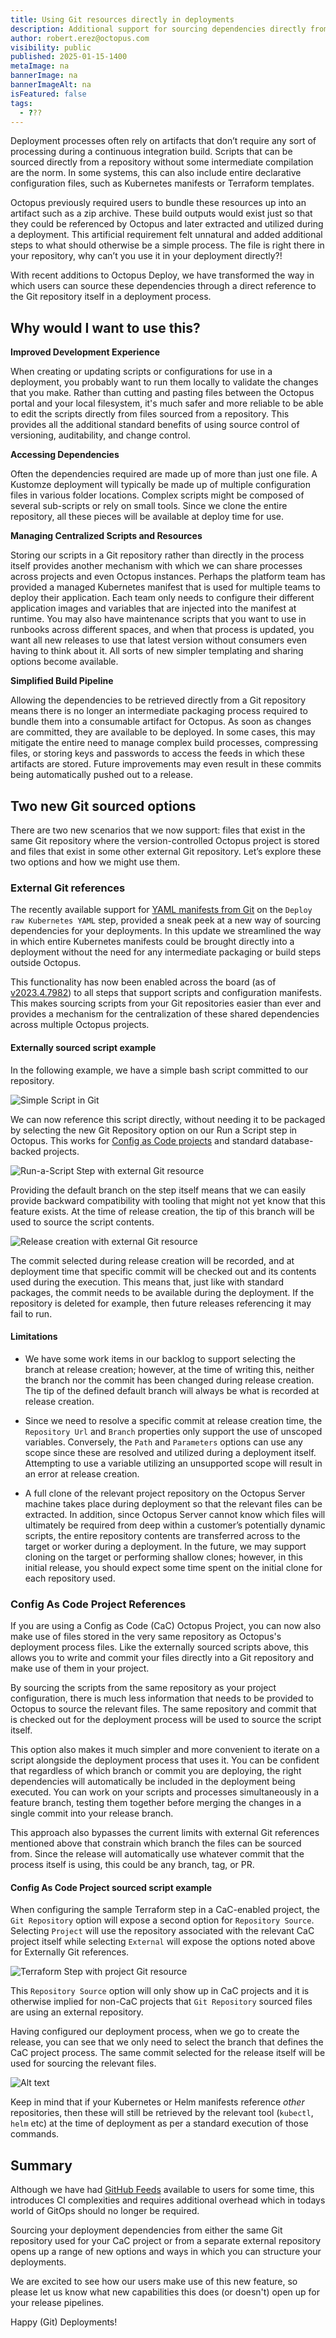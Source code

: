 ```yaml
---
title: Using Git resources directly in deployments
description: Additional support for sourcing dependencies directly from Git without intermediate packaging required
author: robert.erez@octopus.com
visibility: public
published: 2025-01-15-1400
metaImage: na
bannerImage: na
bannerImageAlt: na
isFeatured: false
tags: 
  - ???
---
```


Deployment processes often rely on artifacts that don’t require any sort of processing during a continuous integration build. Scripts that can be sourced directly from a repository without some intermediate compilation are the norm. In some systems, this can also include entire declarative configuration files, such as Kubernetes manifests or Terraform templates. 

Octopus previously required users to bundle these resources up into an artifact such as a zip archive. These build outputs would exist just so that they could be referenced by Octopus and later extracted and utilized during a deployment. This artificial requirement felt unnatural and added additional steps to what should otherwise be a simple process. The file is right there in your repository, why can’t you use it in your deployment directly?!

With recent additions to Octopus Deploy, we have transformed the way in which users can source these dependencies through a direct reference to the Git repository itself in a deployment process.

## Why would I want to use this?

**Improved Development Experience**

When creating or updating scripts or configurations for use in a deployment, you probably want to run them locally to validate the changes that you make. Rather than cutting and pasting files between the Octopus portal and your local filesystem, it's much safer and more reliable to be able to edit the scripts directly from files sourced from a repository. This provides all the additional standard benefits of using source control of versioning, auditability, and change control.

**Accessing Dependencies**

Often the dependencies required are made up of more than just one file. A Kustomze deployment will typically be made up of multiple configuration files in various folder locations. Complex scripts might be composed of several sub-scripts or rely on small tools. Since we clone the entire repository, all these pieces will be available at deploy time for use.

**Managing Centralized Scripts and Resources**

Storing our scripts in a Git repository rather than directly in the process itself provides another mechanism with which we can share processes across projects and even Octopus instances. Perhaps the platform team has provided a managed Kubernetes manifest that is used for multiple teams to deploy their application. Each team only needs to configure their different application images and variables that are injected into the manifest at runtime. You may also have maintenance scripts that you want to use in runbooks across different spaces, and when that process is updated, you want all new releases to use that latest version without consumers even having to think about it. All sorts of new simpler templating and sharing options become available.

**Simplified Build Pipeline**

Allowing the dependencies to be retrieved directly from a Git repository means there is no longer an intermediate packaging process required to bundle them into a consumable artifact for Octopus. As soon as changes are committed, they are available to be deployed. In some cases, this may mitigate the entire need to manage complex build processes, compressing files, or storing keys and passwords to access the feeds in which these artifacts are stored. Future improvements may even result in these commits being automatically pushed out to a release.

## Two new Git sourced options
There are two new scenarios that we now support: files that exist in the same Git repository where the version-controlled Octopus project is stored and files that exist in some other external Git repository. Let’s explore these two options and how we might use them.

### External Git references
The recently available support for [YAML manifests from Git](https://octopus.com/blog/manifests-from-git) on the `Deploy raw Kubernetes YAML` step, provided a sneak peek at a new way of sourcing dependencies for your deployments. In this update we streamlined the way in which entire Kubernetes manifests could be brought directly into a deployment without the need for any intermediate packaging or build steps outside Octopus.

This functionality has now been enabled across the board (as of [v2023.4.7982](https://github.com/OctopusDeploy/Issues/issues/8442)) to all steps that support scripts and configuration manifests. This makes sourcing scripts from your Git repositories easier than ever and provides a mechanism for the centralization of these shared dependencies across multiple Octopus projects. 

#### Externally sourced script example

In the following example, we have a simple bash script committed to our repository.

![Simple Script in Git](external-git-bash.png)

We can now reference this script directly, without needing it to be packaged by selecting the new Git Repository option on our Run a Script step in Octopus. This works for [Config as Code projects](https://octopus.com/docs/projects/version-control) and standard database-backed projects.

![Run-a-Script Step with external Git resource](external-git-run-a-script.png)

Providing the default branch on the step itself means that we can easily provide backward compatibility with tooling that might not yet know that this feature exists. At the time of release creation, the tip of this branch will be used to source the script contents.

![Release creation with external Git resource](external-git-release-creation.png)

The commit selected during release creation will be recorded, and at deployment time that specific commit will be checked out and its contents used during the execution. This means that, just like with standard packages, the commit needs to be available during the deployment. If the repository is deleted for example, then future releases referencing it may fail to run.

#### Limitations
* We have some work items in our backlog to support selecting the branch at release creation; however, at the time of writing this, neither the branch nor the commit has been changed during release creation. The tip of the defined default branch will always be what is recorded at release creation.

* Since we need to resolve a specific commit at release creation time, the `Repository Url` and `Branch` properties only support the use of unscoped variables. Conversely, the `Path` and `Parameters` options can use any scope since these are resolved and utilized during a deployment itself. Attempting to use a variable utilizing an unsupported scope will result in an error at release creation.

* A full clone of the relevant project repository on the Octopus Server machine takes place during deployment so that the relevant files can be extracted. In addition, since Octopus Server cannot know which files will ultimately be required from deep within a customer’s potentially dynamic scripts, the entire repository contents are transferred across to the target or worker during a deployment. In the future, we may support cloning on the target or performing shallow clones; however, in this initial release, you should expect some time spent on the initial clone for each repository used.

### Config As Code Project References

If you are using a Config as Code (CaC) Octopus Project, you can now also make use of files stored in the very same repository as Octopus's deployment process files. Like the externally sourced scripts above, this allows you to write and commit your files directly into a Git repository and make use of them in your project.

By sourcing the scripts from the same repository as your project configuration, there is much less information that needs to be provided to Octopus to source the relevant files. The same repository and commit that is checked out for the deployment process will be used to source the script itself. 

This option also makes it much simpler and more convenient to iterate on a script alongside the deployment process that uses it. You can be confident that regardless of which branch or commit you are deploying, the right dependencies will automatically be included in the deployment being executed. You can work on your scripts and processes simultaneously in a feature branch, testing them together before merging the changes in a single commit into your release branch.

This approach also bypasses the current limits with external Git references mentioned above that constrain which branch the files can be sourced from. Since the release will automatically use whatever commit that the process itself is using, this could be any branch, tag, or PR.

#### Config As Code Project sourced script example

When configuring the sample Terraform step in a CaC-enabled project, the `Git Repository` option will expose a second option for `Repository Source`.  Selecting `Project` will use the repository associated with the relevant CaC project itself while selecting `External` will expose the options noted above for Externally Git references.

![Terraform Step with project Git resource](cac-git-terraform.png)

This `Repository Source` option will only show up in CaC projects and it is otherwise implied for non-CaC projects that `Git Repository` sourced files are using an external repository.

Having configured our deployment process, when we go to create the release, you can see that we only need to select the branch that defines the CaC project process. The same commit selected for the release itself will be used for sourcing the relevant files.

![Alt text](image.png)

Keep in mind that if your Kubernetes or Helm manifests reference _other_ repositories, then these will still be retrieved by the relevant tool (`kubectl`, `helm` etc) at the time of deployment as per a standard execution of those commands.

## Summary
Although we have had [GitHub Feeds](https://octopus.com/docs/packaging-applications/package-repositories/github-feeds) available to users for some time, this introduces CI complexities and requires additional overhead which in todays world of GitOps should no longer be required.

Sourcing your deployment dependencies from either the same Git repository used for your CaC project or from a separate external repository opens up a range of new options and ways in which you can structure your deployments.

We are excited to see how our users make use of this new feature, so please let us know what new capabilities this does (or doesn't) open up for your release pipelines.

Happy (Git) Deployments!